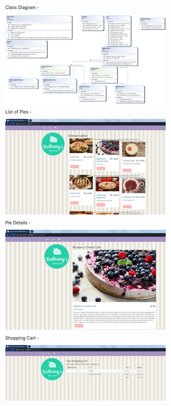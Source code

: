 Class Diagram -

![Alt text](Images/Diagram.png?raw=true "List of pies")

List of Pies -

![Alt text](Images/PieList.png?raw=true "List of pies")

Pie Details -

![Alt text](Images/PieDetails.png?raw=true "Pie details")

Shopping Cart -

![Alt text](Images/ShoppingCart.png?raw=true "Shopping Cart")